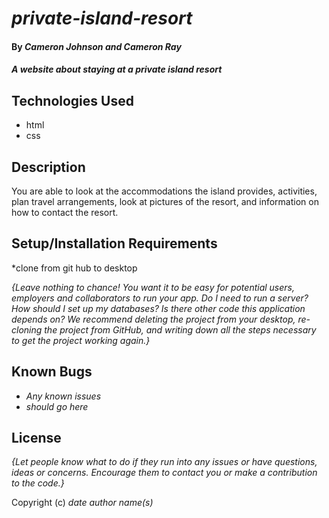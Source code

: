 # _private-island-resort_

#### By _**Cameron Johnson and Cameron Ray**_

#### _A website about staying at a private island resort_

## Technologies Used

* html
* css


## Description

You are able to look at the accommodations the island provides, activities, plan travel arrangements, look at pictures of the resort, and information on how to contact the resort.
## Setup/Installation Requirements

*clone from git hub to desktop

_{Leave nothing to chance! You want it to be easy for potential users, employers and collaborators to run your app. Do I need to run a server? How should I set up my databases? Is there other code this application depends on? We recommend deleting the project from your desktop, re-cloning the project from GitHub, and writing down all the steps necessary to get the project working again.}_

## Known Bugs

* _Any known issues_
* _should go here_

## License

_{Let people know what to do if they run into any issues or have questions, ideas or concerns.  Encourage them to contact you or make a contribution to the code.}_

Copyright (c) _date_ _author name(s)_
